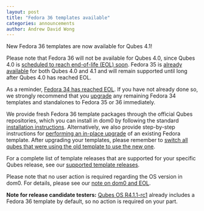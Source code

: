 ```yaml
---
layout: post
title: "Fedora 36 templates available"
categories: announcements
author: Andrew David Wong
---
```


New Fedora 36 templates are now available for Qubes 4.1!

Please note that Fedora 36 will not be available for Qubes 4.0, since
Qubes 4.0 is [scheduled to reach end-of-life (EOL) soon]. Fedora 35 is
[already available] for both Qubes 4.0 and 4.1 and will remain supported
until long after Qubes 4.0 has reached EOL.

As a reminder, [Fedora 34 has reached EOL]. If you have not already done
so, we strongly recommend that you [upgrade] any remaining Fedora 34
templates and standalones to Fedora 35 or 36 immediately.

We provide fresh Fedora 36 template packages through the official Qubes
repositories, which you can install in dom0 by following the standard
[installation instructions]. Alternatively, we also provide step-by-step
instructions for [performing an in-place upgrade] of an existing Fedora
template. After upgrading your templates, please remember to [switch all
qubes that were using the old template to use the new one][switching].

For a complete list of template releases that are supported for your
specific Qubes release, see our [supported template releases].

Please note that no user action is required regarding the OS version in
dom0. For details, please see our [note on dom0 and EOL].

**Note for release candidate testers:** [Qubes OS R4.1.1-rc1] already
includes a Fedora 36 template by default, so no action is required on
your part.


[scheduled to reach end-of-life (EOL) soon]: /doc/supported-releases/#qubes-os
[already available]: /news/2022/05/26/fedora-34-approaching-eol-fedora-35-templates-available/
[Fedora 34 has reached EOL]: /news/2022/06/07/fedora-34-eol/
[upgrade]: /doc/templates/fedora/#upgrading
[installation instructions]: /doc/templates/fedora/#installing
[performing an in-place upgrade]: /doc/templates/fedora/in-place-upgrade/
[switching]: /doc/templates/#switching
[supported template releases]: /doc/supported-releases/#templates
[note on dom0 and EOL]: /doc/supported-releases/#note-on-dom0-and-eol
[Qubes OS R4.1.1-rc1]: /news/2022/06/27/qubes-4-1-1-rc1/
